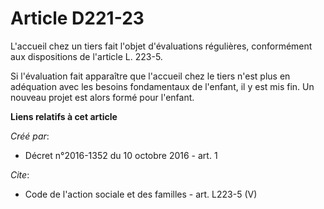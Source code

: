 # Article D221-23

L'accueil chez un tiers fait l'objet d'évaluations régulières, conformément aux dispositions de l'article L. 223-5. 

Si l'évaluation fait apparaître que l'accueil chez le tiers n'est plus en adéquation avec les besoins fondamentaux de
l'enfant, il y est mis fin. Un nouveau projet est alors formé pour l'enfant.

**Liens relatifs à cet article**

_Créé par_:

  - Décret n°2016-1352 du 10 octobre 2016 - art. 1

_Cite_:

  - Code de l'action sociale et des familles - art. L223-5 (V)
